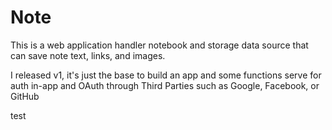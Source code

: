 # Note

This is a web application handler notebook and storage data source that can save note text, links, and images.

I released v1, it's just the base to build an app and some functions serve for auth in-app and OAuth through Third Parties such as Google, Facebook, or GitHub

test
